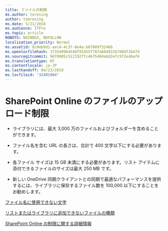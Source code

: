 ```yaml
---
title: ファイルの制限
ms.author: toresing
author: tomresing
ms.date: 5/21/2018
ms.audience: ITPro
ms.topic: article
ROBOTS: NOINDEX, NOFOLLOW
localization_priority: Normal
ms.assetid: dc0eb9d1-aec4-4c37-8e4a-b67089f3246b
ms.openlocfilehash: 3735499b4548f91455f787a60492267d68f2b47d
ms.sourcegitcommit: 9d78905c512192ffc4675468abd2efc5f2e4baf4
ms.translationtype: HT
ms.contentlocale: ja-JP
ms.lasthandoff: 04/23/2019
ms.locfileid: "32401904"
---
```

# <a name="file-upload-limits-in-sharepoint-online"></a>SharePoint Online のファイルのアップロード制限

- ライブラリには、最大 3,000 万のファイルおよびフォルダーを含めることができます。
    
- ファイル名を含む URL の長さは、合計で 400 文字以下にする必要があります。
    
- 各ファイル サイズは 15 GB 未満にする必要があります。リスト アイテムに添付できるファイルのサイズは最大 250 MB です。
    
- 新しい OneDrive 同期クライアントとの同期で最適なパフォーマンスを提供するには、ライブラリに保存するファイル数を 100,000 以下にすることをお勧めします。 
    
[ファイル名に使用できない文字](https://go.microsoft.com/fwlink/?linkid=866430)
  
[リストまたはライブラリに追加できないファイルの種類](https://go.microsoft.com/fwlink/?linkid=273757)
  
[SharePoint Online の制限に関する詳細情報](https://go.microsoft.com/fwlink/?linkid=271273)
  

